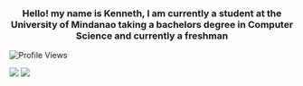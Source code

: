 <h3 align="center">Hello! my name is Kenneth, I am currently a student at the University of Mindanao taking a bachelors degree in Computer Science and currently a freshman</h3>
<img src="![](https://komarev.com/ghpvc/?username=thennek0&color=green)" alt="Profile Views" align="center" />












![](https://komarev.com/ghpvc/?username=thennek0&color=green)
![](https://hit.yhype.me/github/profile?user_id=55936363)
